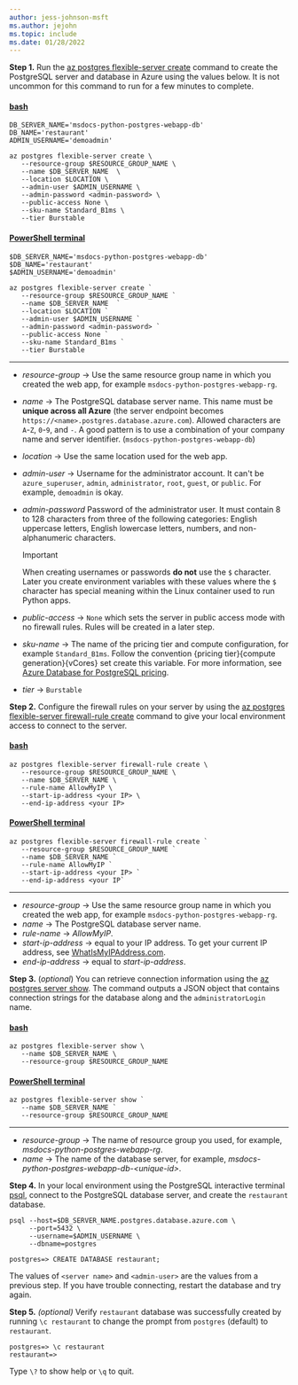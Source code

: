```yaml
---
author: jess-johnson-msft
ms.author: jejohn
ms.topic: include
ms.date: 01/28/2022
---
```


**Step 1.** Run the [az postgres flexible-server create](/cli/azure/postgres/flexible-server/db#az-postgres-flexible-server-db-create) command to create the PostgreSQL server and database in Azure using the values below. It is not uncommon for this command to run for a few minutes to complete.

#### [bash](#tab/terminal-bash)

```azurecli
DB_SERVER_NAME='msdocs-python-postgres-webapp-db'
DB_NAME='restaurant'
ADMIN_USERNAME='demoadmin'

az postgres flexible-server create \
   --resource-group $RESOURCE_GROUP_NAME \
   --name $DB_SERVER_NAME  \
   --location $LOCATION \
   --admin-user $ADMIN_USERNAME \
   --admin-password <admin-password> \
   --public-access None \
   --sku-name Standard_B1ms \
   --tier Burstable
```

#### [PowerShell terminal](#tab/terminal-powershell)

```azurecli
$DB_SERVER_NAME='msdocs-python-postgres-webapp-db'
$DB_NAME='restaurant'
$ADMIN_USERNAME='demoadmin'

az postgres flexible-server create `
   --resource-group $RESOURCE_GROUP_NAME `
   --name $DB_SERVER_NAME  `
   --location $LOCATION `
   --admin-user $ADMIN_USERNAME `
   --admin-password <admin-password> `
   --public-access None `
   --sku-name Standard_B1ms `
   --tier Burstable
```

---

* *resource-group* &rarr; Use the same resource group name in which you created the web app, for example `msdocs-python-postgres-webapp-rg`.
* *name* &rarr; The PostgreSQL database server name. This name must be **unique across all Azure** (the server endpoint becomes `https://<name>.postgres.database.azure.com`). Allowed characters are `A`-`Z`, `0`-`9`, and `-`. A good pattern is to use a combination of your company name and server identifier. (`msdocs-python-postgres-webapp-db`)
* *location* &rarr; Use the same location used for the web app.
* *admin-user* &rarr; Username for the administrator account. It can't be `azure_superuser`, `admin`, `administrator`, `root`, `guest`, or `public`. For example, `demoadmin` is okay.
* *admin-password* Password of the administrator user. It must contain 8 to 128 characters from three of the following categories: English uppercase letters, English lowercase letters, numbers, and non-alphanumeric characters.

    > [!IMPORTANT]
    > When creating usernames or passwords **do not** use the `$` character. Later you create environment variables with these values where the `$` character has special meaning within the Linux container used to run Python apps.

* *public-access* &rarr; `None` which sets the server in public access mode with no firewall rules. Rules will be created in a later step.
* *sku-name* &rarr; The name of the pricing tier and compute configuration, for example `Standard_B1ms`. Follow the convention {pricing tier}{compute generation}{vCores} set create this variable. For more information, see [Azure Database for PostgreSQL pricing](https://azure.microsoft.com/pricing/details/postgresql/server/).
* *tier* &rarr; `Burstable`

**Step 2.** Configure the firewall rules on your server by using the [az postgres flexible-server firewall-rule create](/cli/azure/postgres/flexible-server/firewall-rule) command to give your local environment access to connect to the server.

#### [bash](#tab/terminal-bash)

```azurecli
az postgres flexible-server firewall-rule create \
   --resource-group $RESOURCE_GROUP_NAME \
   --name $DB_SERVER_NAME \
   --rule-name AllowMyIP \
   --start-ip-address <your IP> \
   --end-ip-address <your IP>
```

#### [PowerShell terminal](#tab/terminal-powershell)

```azurecli
az postgres flexible-server firewall-rule create `
   --resource-group $RESOURCE_GROUP_NAME `
   --name $DB_SERVER_NAME `
   --rule-name AllowMyIP `
   --start-ip-address <your IP> `
   --end-ip-address <your IP`
```

---

* *resource-group* &rarr; Use the same resource group name in which you created the web app, for example `msdocs-python-postgres-webapp-rg`.
* *name* &rarr; The PostgreSQL database server name.
* *rule-name* &rarr; *AllowMyIP*.
* *start-ip-address* &rarr; equal to your IP address. To get your current IP address, see [WhatIsMyIPAddress.com](https://whatismyipaddress.com/).
* *end-ip-address* &rarr; equal to *start-ip-address*.

**Step 3.** (*optional*) You can retrieve connection information using the [az postgres server show](/cli/azure/postgres/flexible-server#az-postgres-flexible-server-show). The command outputs a JSON object that contains connection strings for the database along and the `administratorLogin` name.

#### [bash](#tab/terminal-bash)

```azurecli
az postgres flexible-server show \
   --name $DB_SERVER_NAME \
   --resource-group $RESOURCE_GROUP_NAME
```

#### [PowerShell terminal](#tab/terminal-powershell)

```azurecli
az postgres flexible-server show `
   --name $DB_SERVER_NAME `
   --resource-group $RESOURCE_GROUP_NAME
```

---

* *resource-group* &rarr; The name of resource group you used, for example, *msdocs-python-postgres-webapp-rg*.
* *name* &rarr; The name of the database server, for example, *msdocs-python-postgres-webapp-db-\<unique-id>*.

**Step 4.** In your local environment using the PostgreSQL interactive terminal [psql](https://www.postgresql.org/docs/13/app-psql.html), connect to the PostgreSQL database server, and create the `restaurant` database.

```Console
psql --host=$DB_SERVER_NAME.postgres.database.azure.com \
     --port=5432 \
     --username=$ADMIN_USERNAME \
     --dbname=postgres

postgres=> CREATE DATABASE restaurant;
```

The values of `<server name>` and `<admin-user>` are the values from a previous step. If you have trouble connecting, restart the database and try again.

**Step 5.** *(optional)* Verify `restaurant` database was successfully created by running  `\c restaurant` to change the prompt from `postgres`  (default) to `restaurant`.

```Console
postgres=> \c restaurant
restaurant=>
```

Type `\?` to show help or `\q` to quit.
